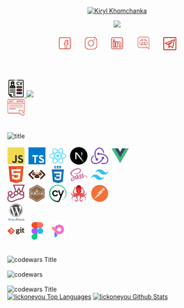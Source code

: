 <p align="center"><a href="https://github.com/lickoneyou">
        <img src="https://readme-typing-svg.demolab.com?font=Tillana&size=30&duration=1&color=CF3229&center=true&repeat=false&width=435&lines=Kiryl+Khomchanka" alt="Kiryl Khomchanka" /></a>
</p>
<p align="center">
    <a href="https://github.com/lickoneyou">
        <img src="https://readme-typing-svg.demolab.com?font=Tillana&pause=1000&color=CF3229&center=true&width=435&lines=Front-end+web+developer;Nice+to+meet+you" /></a>
</p>

<!-- Social icons section -->
<p align="center">
    <a href="https://www.facebook.com/richard.durex.5"><img width="32px" alt="FB" title="FB" src="./img/icons8-facebook-50.png" /></a>
    &#8287;&#8287;&#8287;&#8287;&#8287;
    <a href="https://www.instagram.com/dick_durex/"><img width="32px" alt="Instagram" title="Instagram" src="./img/icons8-instagram-50.png" /></a>
    &#8287;&#8287;&#8287;&#8287;&#8287;
    <a href="https://www.linkedin.com/in/%D0%BA%D0%B8%D1%80%D0%B8%D0%BB%D0%BB-%D1%85%D0%BE%D0%BC%D1%87%D0%B5%D0%BD%D0%BA%D0%BE-451696291/" alt="IN" title="IN"><img width="32px" src="./img/icons8-linkedin-50.png" /></a>
    &#8287;&#8287;&#8287;&#8287;&#8287;
    <a href="https://discord.gg/lickoneyou#1156"><img width="35px" alt="Discord" title="Discord" src="./img/icons8-discord-80.png"></a>
    &#8287;&#8287;&#8287;&#8287;&#8287;
    <a href="https://t.me/GoodFellaOnWeek"><img width="30px" alt="Telegram" title="Telegram" src="./img/icons8-telegram-50.png" /></a>
</p>
&#8287;&#8287;&#8287;&#8287;&#8287;
<br /> <br /> <br />

<div>
    <a align='center' href="https://lickoneyou.github.io/CV/cv/build/#" target="_blank" >
        <img src="./img/cv.png" alt="Typing SVG" width="40" height="40" />
        <img src="https://readme-typing-svg.demolab.com?font=Tillana&size=30&duration=1&color=CF3229&center=false&repeat=false&width=435&lines=+-+CV" height='29' />
    </a>
    <br />
    <a href="https://lickoneyou.github.io/CV/cv/build/#Projects" target="_blank">
        <img src="./img/projects.png" alt="Typing SVG" height="40" />
    </a>
</div>
<br /> <br />

<div>
    <img src="https://readme-typing-svg.demolab.com?font=Tillana&size=30&duration=1&color=CF3229&repeat=false&width=450&lines=Languages+%2F+Frameworks+%2F+Tools" alt="title" />
    <br /> <br />
</div>
<div>
    <img src="./img/tools/js.svg" title="JavaScript" alt="JavaScript" width="40" height="40" />&nbsp;
    <img src="./img/tools/ts.svg" title="ts" **alt="ts" width="40" height="40" />&nbsp;
    <img src="./img/tools/react.svg" title="React" **alt="React" width="40" height="40" />&nbsp;
    <img src="./img/tools/nextjs.svg" title="Next" **alt="Next" width="40" height="40" />&nbsp;
    <img src="./img/tools/redux.svg" title="redux" **alt="redux" width="40" height="40" />&nbsp;
    <img src="./img/tools/vuejs.svg" title="vue" **alt="vue" width="40" height="40" />&nbsp;
    <br>
    <img src="./img/tools/html.svg" title="HTML5" alt="HTML" width="40" height="40" />&nbsp;
    <img src="./img/tools/pug.png" title="pug" alt="pug" width="40" height="40" />&nbsp;
    <img src="./img/tools/css.svg" title="CSS3" alt="CSS" width="40" height="40" />&nbsp;
    <img src="./img/tools/sass.svg" title="SASS" alt="SASS" width="40" height="40" />&nbsp;
    <img src="./img/tools/tailwindcss.svg" title="tailwind" alt="tailwind" width="40" height="40" />&nbsp;
    <br>
    <img src="./img/tools/jest.svg" title="jest" alt="jets" width="40" height="40" />&nbsp;
    <img src="./img/tools/mocha.svg" title="mocha" alt="mocha" width="40" height="40" />&nbsp;
    <img src="./img/tools/cypress.svg" title="cy" alt="cy" width="40" height="40" />&nbsp;
    <img src="./img/tools/reacttestignlibrary.png" title="react testign library" alt="react testign library" width="40" height="40" />&nbsp;
    <img src="./img/tools/postman.svg" title="postman" alt="postman" width="40" height="40" />&nbsp;
    <br>
    <img src="./img/tools/wordpress.svg" title="wordpress" **alt="wordpress" width="40" height="40" />&nbsp;
    <br>
    <img src="./img/tools/git.svg" title="Git" **alt="Git" width="40" height="40" />&nbsp;
    <img src="./img/tools/figma.svg" title="Figma" alt="Figma" width="40" height="40" />&nbsp;
    <img src="./img/tools/pixso.png" title="pixso" alt="pixso" width="40" height="40" />&nbsp;

</div>
<br /> <br />
<div>
    <img src="https://readme-typing-svg.demolab.com?font=Tillana&size=30&duration=1&color=CF3229&repeat=false&width=450&lines=CodeWars+score" alt="codewars Title" />
</div>
<br />
<img src="https://www.codewars.com/users/lickoneyou/badges/large" alt="codewars" />
<br /><br />

<img src="https://readme-typing-svg.demolab.com?font=Tillana&size=30&duration=1&color=CF3229&repeat=false&width=450&lines=GitHub+Profile+Stats" alt="codewars Title" />
</div>
<div>
    <a href="https://github.com/anuraghazra/github-readme-stats"><img alt="lickoneyou Top Languages" src="https://github-readme-stats.vercel.app/api/top-langs/?username=lickoneyou&langs_count=8&layout=compact&theme=react&hide_border=true&bg_color=1F222E&title_color=CF3229&icon_color=F8D866&hide=Jupyter%20Notebook,Roff" height="192px" /></a>
    <a href="https://github.com/anuraghazra/github-readme-stats"><img alt="lickoneyou Github Stats" src="https://github-readme-stats.vercel.app/api/?username=lickoneyou&show_icons=true&include_all_commits=true&count_private=true&theme=react&hide_border=true&bg_color=1F222E&title_color=CF3229&icon_color=CF3229" height="192px" /></a>
    <br />
</div>
